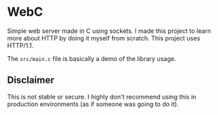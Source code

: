 # WebC

Simple web server made in C using sockets.
I made this project to learn more about HTTP by doing it myself from scratch.
This project uses HTTP/1.1.

The `src/main.c` file is basically a demo of the library usage.

## Disclaimer

This is not stable or secure. I highly don't recommend using this in production environments (as if someone was going to do it).